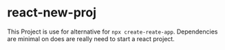 # react-new-proj

This Project is use for alternative for `npx create-reate-app`. 
Dependencies are minimal on does are really need to start a react project.
